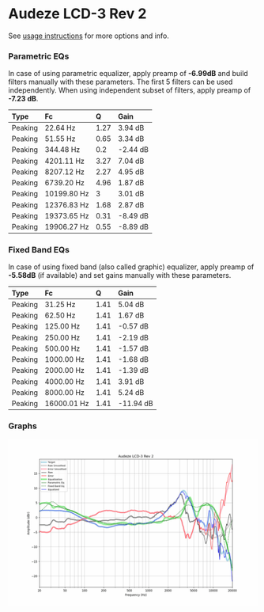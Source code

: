 # Audeze LCD-3 Rev 2
See [usage instructions](https://github.com/jaakkopasanen/AutoEq#usage) for more options and info.

### Parametric EQs
In case of using parametric equalizer, apply preamp of **-6.99dB** and build filters manually
with these parameters. The first 5 filters can be used independently.
When using independent subset of filters, apply preamp of **-7.23 dB**.

| Type    | Fc          |    Q | Gain     |
|:--------|:------------|:-----|:---------|
| Peaking | 22.64 Hz    | 1.27 | 3.94 dB  |
| Peaking | 51.55 Hz    | 0.65 | 3.34 dB  |
| Peaking | 344.48 Hz   | 0.2  | -2.44 dB |
| Peaking | 4201.11 Hz  | 3.27 | 7.04 dB  |
| Peaking | 8207.12 Hz  | 2.27 | 4.95 dB  |
| Peaking | 6739.20 Hz  | 4.96 | 1.87 dB  |
| Peaking | 10199.80 Hz | 3    | 3.01 dB  |
| Peaking | 12376.83 Hz | 1.68 | 2.87 dB  |
| Peaking | 19373.65 Hz | 0.31 | -8.49 dB |
| Peaking | 19906.27 Hz | 0.55 | -8.89 dB |

### Fixed Band EQs
In case of using fixed band (also called graphic) equalizer, apply preamp of **-5.58dB**
(if available) and set gains manually with these parameters.

| Type    | Fc          |    Q | Gain      |
|:--------|:------------|:-----|:----------|
| Peaking | 31.25 Hz    | 1.41 | 5.04 dB   |
| Peaking | 62.50 Hz    | 1.41 | 1.67 dB   |
| Peaking | 125.00 Hz   | 1.41 | -0.57 dB  |
| Peaking | 250.00 Hz   | 1.41 | -2.19 dB  |
| Peaking | 500.00 Hz   | 1.41 | -1.57 dB  |
| Peaking | 1000.00 Hz  | 1.41 | -1.68 dB  |
| Peaking | 2000.00 Hz  | 1.41 | -1.39 dB  |
| Peaking | 4000.00 Hz  | 1.41 | 3.91 dB   |
| Peaking | 8000.00 Hz  | 1.41 | 5.24 dB   |
| Peaking | 16000.01 Hz | 1.41 | -11.94 dB |

### Graphs
![](./Audeze%20LCD-3%20Rev%202.png)